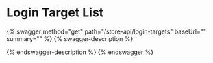 # Login Target List

{% swagger method="get" path="/store-api/login-targets" baseUrl="" summary="" %}
{% swagger-description %}

{% endswagger-description %}
{% endswagger %}
